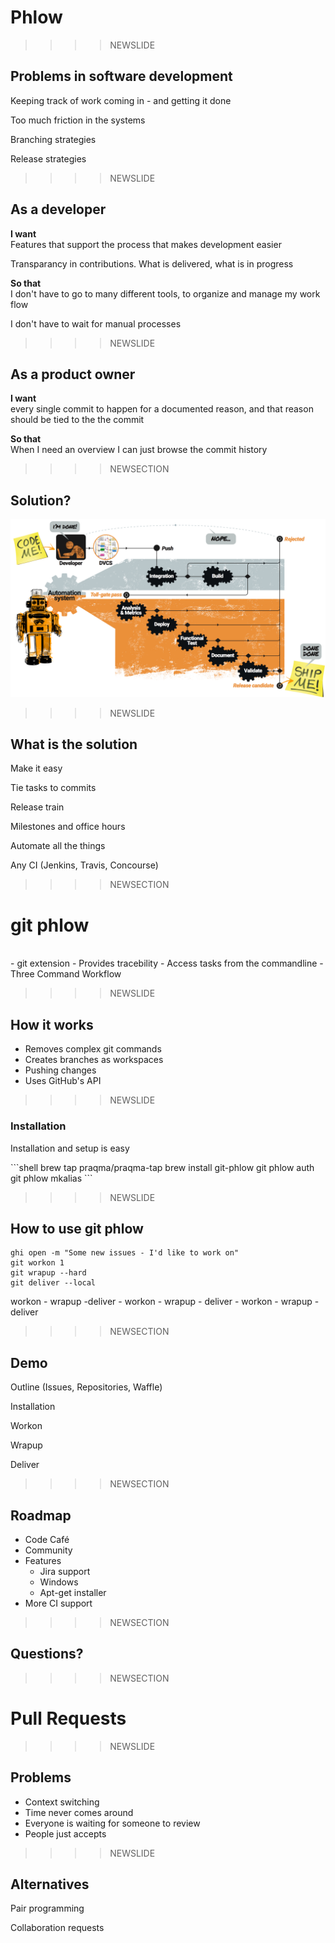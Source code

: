 <!--

 To include this markdown in your reveal add the following section:

  <section data-markdown="name-of-your-markdown.md"
    data-separator="^>>>>NEWSECTION$"
    data-separator-vertical="^>>>>NEWSLIDE$"
    data-separator-notes="^Note:$">
  </section>

-->

# Phlow

>>>>NEWSLIDE

## Problems in software development


Keeping track of work coming in - and getting it done<br/><!-- .element class="fragment" -->

Too much friction in the systems<br/><!-- .element class="fragment" -->

Branching strategies<br/><!-- .element class="fragment" -->

Release strategies<br/><!-- .element class="fragment" -->

>>>>NEWSLIDE

## As a developer


**I want**<br> 
Features that support the process that makes development easier

Transparancy in contributions. What is delivered, what is in progress

**So that**<br> 
I don't have to go to many different tools, to organize and manage my work flow

I don't have to wait for manual processes

>>>>NEWSLIDE

## As a product owner

**I want**<br> every single commit to happen for a documented reason, and that reason should be tied to the the commit

**So that**<br> When I need an overview I can just browse the commit history


>>>>NEWSECTION
## Solution?

![CoDe factory floor](../shared/img/code-story.bare.png)<!-- .element: class="plain max" -->

<!-- .slide: data-transition="slide-in none" -->


>>>>NEWSLIDE

## What is the solution

Make it easy<br/><!-- .element class="fragment" -->

Tie tasks to commits<br/><!--  .element class="fragment"  -->

Release train<br/><!-- .element class="fragment" -->

Milestones and office hours<br/><!-- .element class="fragment" -->

Automate all the things<br/><!-- .element class="fragment" -->

Any CI (Jenkins, Travis, Concourse)<br/><!-- .element class="fragment" -->



>>>>NEWSECTION

# git phlow

<br>
- git extension
- Provides tracebility
- Access tasks from the commandline
- Three Command Workflow

>>>>NEWSLIDE
## How it works

- Removes complex git commands
- Creates branches as workspaces
- Pushing changes
- Uses GitHub's API

>>>>NEWSLIDE

### Installation

Installation and setup is easy

<div> <!-- .element class="fragment" -->
```shell 
brew tap praqma/praqma-tap
brew install git-phlow
git phlow auth
git phlow mkalias
``` 
</div> <!-- .element class="fragment" -->


>>>>NEWSLIDE
## How to use git phlow

```shell
ghi open -m "Some new issues - I'd like to work on"
git workon 1
git wrapup --hard
git deliver --local
```

<div><!-- .element class="fragment" -->
workon - wrapup -deliver - workon - wrapup - deliver - workon - wrapup - deliver
</div><!-- .element class="fragment" -->


>>>>NEWSECTION

## Demo

Outline (Issues, Repositories, Waffle)

Installation

Workon 

Wrapup

Deliver

>>>>NEWSECTION

## Roadmap

- Code Café
- Community
- Features
    - Jira support
    - Windows
    - Apt-get installer
- More CI support


>>>>NEWSECTION

## Questions?

>>>>NEWSECTION

# Pull Requests 

>>>>NEWSLIDE

## Problems

- Context switching
- Time never comes around
- Everyone is waiting for someone to review
- People just accepts

>>>>NEWSLIDE
## Alternatives

Pair programming

Collaboration requests